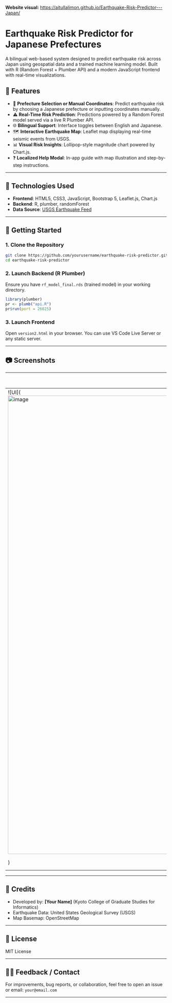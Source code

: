 **Website visual:**
https://aitullalimon.github.io/Earthquake-Risk-Predictor---Japan/

# Earthquake Risk Predictor for Japanese Prefectures

A bilingual web-based system designed to predict earthquake risk across Japan using geospatial data and a trained machine learning model. Built with R (Random Forest + Plumber API) and a modern JavaScript frontend with real-time visualizations.

## 🌟 Features

- 🗾 **Prefecture Selection or Manual Coordinates**: Predict earthquake risk by choosing a Japanese prefecture or inputting coordinates manually.
- ⚠️ **Real-Time Risk Prediction**: Predictions powered by a Random Forest model served via a live R Plumber API.
- 🌐 **Bilingual Support**: Interface toggles between English and Japanese.
- 🗺 **Interactive Earthquake Map**: Leaflet map displaying real-time seismic events from USGS.
- 📊 **Visual Risk Insights**: Lollipop-style magnitude chart powered by Chart.js.
- ❓ **Localized Help Modal**: In-app guide with map illustration and step-by-step instructions.

---

## 🧠 Technologies Used

- **Frontend**: HTML5, CSS3, JavaScript, Bootstrap 5, Leaflet.js, Chart.js
- **Backend**: R, plumber, randomForest
- **Data Source**: [USGS Earthquake Feed](https://earthquake.usgs.gov/earthquakes/feed/v1.0/summary/all_month.geojson)

---

## 🚀 Getting Started

### 1. Clone the Repository
```bash
git clone https://github.com/yourusername/earthquake-risk-predictor.git
cd earthquake-risk-predictor
```

### 2. Launch Backend (R Plumber)
Ensure you have `rf_model_final.rds` (trained model) in your working directory.
```r
library(plumber)
pr <- plumb("api.R")
pr$run(port = 26025)
```

### 3. Launch Frontend
Open `version2.html` in your browser. You can use VS Code Live Server or any static server.

---

## 📷 Screenshots

| Prediction UI | Interactive Map | Help Guide |
|---------------|------------------|------------|
| ![UI](<img width="2636" height="1430" alt="image" src="https://github.com/user-attachments/assets/5d94fb0b-83a6-4e87-b0a8-0e9b6cae3de1" />
) | ![Map](screenshots/map.png) | ![Help](screenshots/help.png) |

---

## 📝 Credits

- Developed by: **[Your Name]** (Kyoto College of Graduate Studies for Informatics)
- Earthquake Data: United States Geological Survey (USGS)
- Map Basemap: OpenStreetMap

---

## 📄 License
MIT License

---

## 🙋‍♂️ Feedback / Contact
For improvements, bug reports, or collaboration, feel free to open an issue or email: `your@email.com`

---
